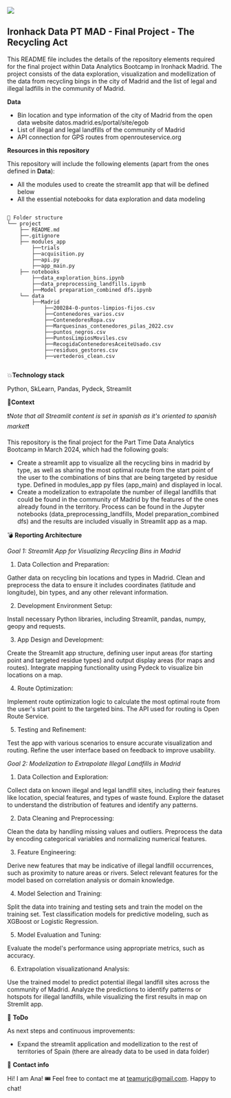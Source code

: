 <p align="left"><img src="https://cdn-images-1.medium.com/max/184/1*2GDcaeYIx_bQAZLxWM4PsQ@2x.png"></p>

## Ironhack Data PT MAD - Final Project - The Recycling Act

This README file includes the details of the repository elements required for the final project within Data Analytics Bootcamp in Ironhack Madrid.
The project consists of the data exploration, visualization and modellization of the data from recycling bings in the city of Madrid and the list of legal and illegal ladfills in the community of Madrid. 

**Data**

- Bin location and type information of the city of Madrid from the open data website datos.madrid.es/portal/site/egob
- List of illegal and legal landfills of the community of Madrid 
- API connection for GPS routes from openrouteservice.org

**Resources in this repository**

This repository will include the following elements (apart from the ones defined in **Data**): 

- All the modules used to create the streamlit app that will be defined below
- All the essential notebooks for data exploration and data modeling

```

📁 Folder structure
└── project
    ├── README.md
    ├──.gitignore    
    ├── modules_app
        ├──trials
        ├──acquisition.py
        ├──api.py
        ├──app_main.py
    ├── notebooks
        ├──data_exploration_bins.ipynb
        ├──data_preprocessing_landfills.ipynb
        ├──Model preparation_combined dfs.ipynb
    └── data
        ├──Madrid
            ├──200284-0-puntos-limpios-fijos.csv
            ├──Contenedores_varios.csv
            ├──ContenedoresRopa.csv
            ├──Marquesinas_contenedores_pilas_2022.csv
            ├──puntos_negros.csv
            ├──PuntosLimpiosMoviles.csv
            ├──RecogidaContenedoresAceiteUsado.csv
            ├──residuos_gestores.csv
            ├──vertederos_clean.csv


```

💥**Technology stack**

Python, SkLearn, Pandas, Pydeck, Streamlit

👀**Context**

❗*Note that all Streamlit content is set in spanish as it's oriented to spanish market*❗

This repository is the final project for the Part Time Data Analytics Bootcamp in March 2024, which had the following goals:

- Create a streamlit app to visualize all the recycling bins in madrid by type, as well as sharing the most optimal route from the start point of the user to the combinations of bins that are being targeted by residue type. Defined in modules_app py files (app_main) and displayed in local.
- Create a modelization to extrapolate the number of illegal landfills that could be found in the community of Madrid by the features of the ones already found in the territory. Process can be found in the Jupyter notebooks (data_preprocessing_landfills, Model preparation_combined dfs) and the results are included visually in Streamlit app as a map.

💣 **Reporting Architecture**


*Goal 1: Streamlit App for Visualizing Recycling Bins in Madrid*

1. Data Collection and Preparation:

Gather data on recycling bin locations and types in Madrid.
Clean and preprocess the data to ensure it includes coordinates (latitude and longitude), bin types, and any other relevant information.

2. Development Environment Setup:

Install necessary Python libraries, including Streamlit, pandas, numpy, geopy and requests.

3. App Design and Development:

Create the Streamlit app structure, defining user input areas (for starting point and targeted residue types) and output display areas (for maps and routes).
Integrate mapping functionality using Pydeck to visualize bin locations on a map.

4. Route Optimization:

Implement route optimization logic to calculate the most optimal route from the user's start point to the targeted bins. The API used for routing is Open Route Service.

5. Testing and Refinement:

Test the app with various scenarios to ensure accurate visualization and routing.
Refine the user interface based on feedback to improve usability.


*Goal 2: Modelization to Extrapolate Illegal Landfills in Madrid*

1. Data Collection and Exploration:

Collect data on known illegal and legal landfill sites, including their features like location, special features, and types of waste found.
Explore the dataset to understand the distribution of features and identify any patterns.

2. Data Cleaning and Preprocessing:

Clean the data by handling missing values and outliers.
Preprocess the data by encoding categorical variables and normalizing numerical features.

3. Feature Engineering:

Derive new features that may be indicative of illegal landfill occurrences, such as proximity to nature areas or rivers.
Select relevant features for the model based on correlation analysis or domain knowledge.

4. Model Selection and Training:

Split the data into training and testing sets and train the model on the training set.
Test classification models for predictive modeling, such as XGBoost or Logistic Regression.

5. Model Evaluation and Tuning:

Evaluate the model's performance using appropriate metrics, such as accuracy.

6. Extrapolation visualizationand Analysis:

Use the trained model to predict potential illegal landfill sites across the community of Madrid.
Analyze the predictions to identify patterns or hotspots for illegal landfills, while visualizing the first results in map on Stremlit app.

💩 **ToDo**

As next steps and continuous improvements: 

- Expand the streamlit application and modellization to the rest of territories of Spain (there are already data to be used in data folder)


💌 **Contact info**

Hi! I am Ana! 🎟
Feel free to contact me at teamurjc@gmail.com. Happy to chat!
